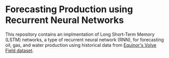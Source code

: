 # Forecasting Production using Recurrent Neural Networks

This repository contains an implmentation of Long Short-Term Memory (LSTM) networks, a type of recurrent neural network (RNN), for forecasting  oil, gas, and water production using historical data from [Equinor's Volve Field dataset](https://www.equinor.com/energy/volve-data-sharing).
